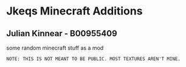 # Jkeqs Minecraft Additions
## Julian Kinnear - B00955409
some random minecraft stuff as a mod

```NOTE: THIS IS NOT MEANT TO BE PUBLIC. MOST TEXTURES AREN'T MINE.```
